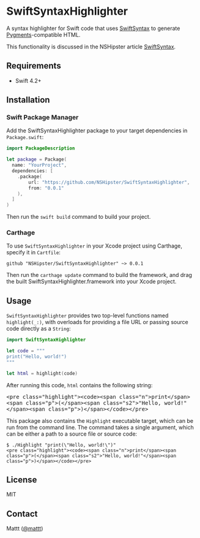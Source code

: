 # SwiftSyntaxHighlighter

A syntax highlighter for Swift code that uses
[SwiftSyntax](https://github.com/apple/swift-syntax) to generate
[Pygments](http://pygments.org)-compatible HTML.

This functionality is discussed in the NSHipster article
[SwiftSyntax](https://nshipster.com/swiftsyntax/).

## Requirements

- Swift 4.2+

## Installation

### Swift Package Manager

Add the SwiftSyntaxHighlighter package to your target dependencies in `Package.swift`:

```swift
import PackageDescription

let package = Package(
  name: "YourProject",
  dependencies: [
    .package(
        url: "https://github.com/NSHipster/SwiftSyntaxHighlighter",
        from: "0.0.1"
    ),
  ]
)
```

Then run the `swift build` command to build your project.

### Carthage

To use `SwiftSyntaxHighlighter` in your Xcode project using Carthage,
specify it in `Cartfile`:

```
github "NSHipster/SwiftSyntaxHighlighter" ~> 0.0.1
```

Then run the `carthage update` command to build the framework,
and drag the built SwiftSyntaxHighlighter.framework into your Xcode project.

## Usage

`SwiftSyntaxHighlighter` provides two top-level functions named `highlight(_:)`,
with overloads for providing a file URL
or passing source code directly as a `String`:

```swift
import SwiftSyntaxHighlighter

let code = """
print("Hello, world!")
"""

let html = highlight(code)
```

After running this code, `html` contains the following string:

<samp>
&lt;pre class=&quot;highlight&quot;&gt;&lt;code&gt;&lt;span class=&quot;n&quot;&gt;print&lt;/span&gt;&lt;span class=&quot;p&quot;&gt;(&lt;/span&gt;&lt;span class=&quot;s2&quot;&gt;&quot;Hello, world!&quot;&lt;/span&gt;&lt;span class=&quot;p&quot;&gt;)&lt;/span&gt;&lt;/code&gt;&lt;/pre&gt;
</samp>

This package also contains the `Highlight` executable target,
which can be run from the command line.
The command takes a single argument,
which can be either a path to a source file or source code:

```terminal
$ ./Highlight "print(\"Hello, world!\")"
<pre class="highlight"><code><span class="n">print</span><span class="p">(</span><span class="s2">"Hello, world!"</span><span class="p">)</span></code></pre>
```

## License

MIT

## Contact

Mattt ([@mattt](https://twitter.com/mattt))
